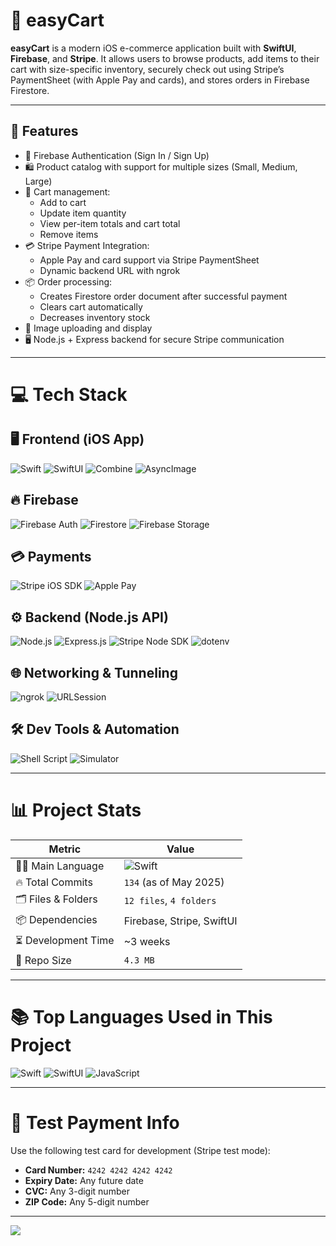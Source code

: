 # 📱 easyCart

**easyCart** is a modern iOS e-commerce application built with **SwiftUI**, **Firebase**, and **Stripe**. It allows users to browse products, add items to their cart with size-specific inventory, securely check out using Stripe’s PaymentSheet (with Apple Pay and cards), and stores orders in Firebase Firestore.

---

## 🚀 Features

- 🔐 Firebase Authentication (Sign In / Sign Up)
- 🛍 Product catalog with support for multiple sizes (Small, Medium, Large)
- 🧺 Cart management:
  - Add to cart
  - Update item quantity
  - View per-item totals and cart total
  - Remove items
- 💳 Stripe Payment Integration:
  - Apple Pay and card support via Stripe PaymentSheet
  - Dynamic backend URL with ngrok
- 📦 Order processing:
  - Creates Firestore order document after successful payment
  - Clears cart automatically
  - Decreases inventory stock
- 📸 Image uploading and display
- 🖥 Node.js + Express backend for secure Stripe communication

---

# 💻 Tech Stack

## 🖥️ Frontend (iOS App)
![Swift](https://img.shields.io/badge/Swift-F54A2A?style=for-the-badge&logo=swift&logoColor=white)
![SwiftUI](https://img.shields.io/badge/SwiftUI-005FAD?style=for-the-badge&logo=apple&logoColor=white)
![Combine](https://img.shields.io/badge/Combine-informational?style=for-the-badge&logo=swift&logoColor=white)
![AsyncImage](https://img.shields.io/badge/AsyncImage-iOS15+-blue?style=for-the-badge&logo=apple&logoColor=white)

## 🔥 Firebase
![Firebase Auth](https://img.shields.io/badge/Firebase_Auth-a08021?style=for-the-badge&logo=firebase&logoColor=ffcd34)
![Firestore](https://img.shields.io/badge/Firestore-ffa611?style=for-the-badge&logo=firebase&logoColor=white)
![Firebase Storage](https://img.shields.io/badge/Storage-ffc400?style=for-the-badge&logo=firebase&logoColor=white)

## 💳 Payments
![Stripe iOS SDK](https://img.shields.io/badge/Stripe_iOS-008CDD?style=for-the-badge&logo=stripe&logoColor=white)
![Apple Pay](https://img.shields.io/badge/Apple_Pay-000000?style=for-the-badge&logo=applepay&logoColor=white)

## ⚙️ Backend (Node.js API)
![Node.js](https://img.shields.io/badge/Node.js-339933?style=for-the-badge&logo=nodedotjs&logoColor=white)
![Express.js](https://img.shields.io/badge/Express.js-000000?style=for-the-badge&logo=express&logoColor=white)
![Stripe Node SDK](https://img.shields.io/badge/Stripe_Node-008CDD?style=for-the-badge&logo=stripe&logoColor=white)
![dotenv](https://img.shields.io/badge/dotenv-8DD6F9?style=for-the-badge&logo=envato&logoColor=white)

## 🌐 Networking & Tunneling
![ngrok](https://img.shields.io/badge/ngrok-1F1F1F?style=for-the-badge&logo=ngrok&logoColor=white)
![URLSession](https://img.shields.io/badge/URLSession-007AFF?style=for-the-badge&logo=apple&logoColor=white)

## 🛠 Dev Tools & Automation
![Shell Script](https://img.shields.io/badge/Shell_Script-4EAA25?style=for-the-badge&logo=gnu-bash&logoColor=white)
![Simulator](https://img.shields.io/badge/iOS_Simulator-333333?style=for-the-badge&logo=apple&logoColor=white)

---

# 📊 Project Stats

| Metric               | Value                    |
|----------------------|--------------------------|
| 🧑‍💻 Main Language     | ![Swift](https://img.shields.io/badge/swift-F54A2A?style=for-the-badge&logo=swift&logoColor=white) |
| 🔥 Total Commits     | `134` (as of May 2025)   |
| 🗂️ Files & Folders    | `12 files`, `4 folders`  |
| 📦 Dependencies       | Firebase, Stripe, SwiftUI |
| ⏳ Development Time   | ~3 weeks                 |
| 📁 Repo Size          | `4.3 MB`                 |

---

# 📚 Top Languages Used in This Project

![Swift](https://img.shields.io/badge/Swift-75%25-F54A2A?style=for-the-badge&logo=swift&logoColor=white)
![SwiftUI](https://img.shields.io/badge/SwiftUI-20%25-005FAD?style=for-the-badge&logo=apple&logoColor=white)
![JavaScript](https://img.shields.io/badge/JavaScript-5%25-F7DF1E?style=for-the-badge&logo=javascript&logoColor=black)

---

# 🧪 Test Payment Info

Use the following test card for development (Stripe test mode):

- **Card Number:** `4242 4242 4242 4242`
- **Expiry Date:** Any future date
- **CVC:** Any 3-digit number
- **ZIP Code:** Any 5-digit number

---

[![](https://visitcount.itsvg.in/api?id=easyCartProject&label=Views&color=6&icon=5)](https://visitcount.itsvg.in)

